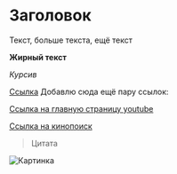 # Заголовок

Текст, больше текста, ещё текст

**Жирный текст**

*Курсив*

[Ссылка](gb.ru) Добавлю сюда ещё пару ссылок:

[Ссылка на главную страницу youtube](https://www.youtube.com/)

[Ссылка на кинопоиск](https://hd.kinopoisk.ru/)

> Цитата

![Картинка](https://www.meme-arsenal.com/memes/78ff6f74cf17bab4c67d39308f1e8bf0.jpg)